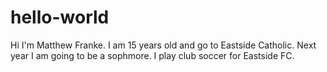 # hello-world

Hi I'm Matthew Franke. I am 15 years old and go to Eastside Catholic. Next year I am going to be a sophmore. I play club soccer for Eastside FC.
